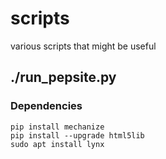 # scripts
various scripts that might be useful

## ./run_pepsite.py

### Dependencies
```
pip install mechanize
pip install --upgrade html5lib
sudo apt install lynx
```
